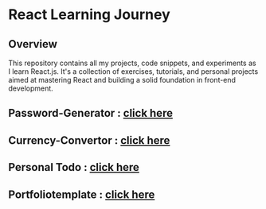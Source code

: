 
# React Learning Journey

## Overview

This repository contains all my projects, code snippets, and experiments as I learn React.js. It's a collection of exercises, tutorials, and personal projects aimed at mastering React and building a solid foundation in front-end development.

## Password-Generator : [click here](https://socialmedia-passwordgenerator.netlify.app/)

## Currency-Convertor : [click here](https://currency-changer-2024.netlify.app/)

## Personal Todo : [click here](https://vishpersonaltodo.netlify.app/)

## Portfoliotemplate : [click here](ttps://vishvajeet-singh.netlify.app)
